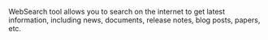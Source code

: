 WebSearch tool allows you to search on the internet to get latest information, including news, documents, release notes, blog posts, papers, etc.
